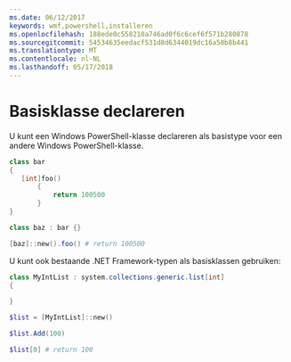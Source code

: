 ```yaml
---
ms.date: 06/12/2017
keywords: wmf,powershell,installeren
ms.openlocfilehash: 188ede0c558210a746ad0f6c6cef6f571b280878
ms.sourcegitcommit: 54534635eedacf531d8d6344019dc16a50b8b441
ms.translationtype: MT
ms.contentlocale: nl-NL
ms.lasthandoff: 05/17/2018
---
```

# <a name="declare-base-class"></a>Basisklasse declareren
U kunt een Windows PowerShell-klasse declareren als basistype voor een andere Windows PowerShell-klasse.

```powershell
class bar
{
   [int]foo()
       {
           return 100500
       }
}

class baz : bar {}

[baz]::new().foo() # return 100500
```

U kunt ook bestaande .NET Framework-typen als basisklassen gebruiken:

```powershell
class MyIntList : system.collections.generic.list[int]
{

}

$list = [MyIntList]::new()

$list.Add(100)

$list[0] # return 100
```
